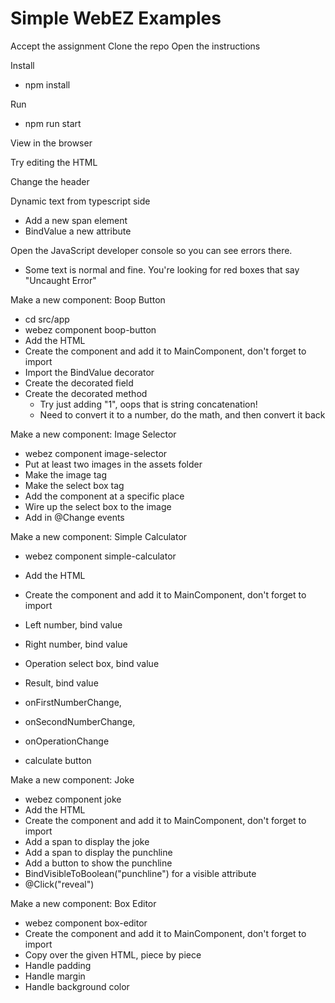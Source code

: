 # Simple WebEZ Examples

Accept the assignment
Clone the repo
Open the instructions

Install
- npm install

Run
- npm run start

View in the browser

Try editing the HTML

Change the header

Dynamic text from typescript side
- Add a new span element
- BindValue a new attribute

Open the JavaScript developer console so you can see errors there.
- Some text is normal and fine. You're looking for red boxes that say "Uncaught Error"

Make a new component: Boop Button
- cd src/app
- webez component boop-button
- Add the HTML
- Create the component and add it to MainComponent, don't forget to import
- Import the BindValue decorator
- Create the decorated field
- Create the decorated method
  - Try just adding "1", oops that is string concatenation!
  - Need to convert it to a number, do the math, and then convert it back
	
	
Make a new component: Image Selector
- webez component image-selector
- Put at least two images in the assets folder
- Make the image tag
- Make the select box tag
- Add the component at a specific place
- Wire up the select box to the image
- Add in @Change events
	
Make a new component: Simple Calculator
- webez component simple-calculator
- Add the HTML
- Create the component and add it to MainComponent, don't forget to import
- Left number, bind value
- Right number, bind value
- Operation select box, bind value
- Result, bind value

- onFirstNumberChange,
- onSecondNumberChange,
- onOperationChange

- calculate button

Make a new component: Joke
- webez component joke
- Add the HTML
- Create the component and add it to MainComponent, don't forget to import
- Add a span to display the joke
- Add a span to display the punchline
- Add a button to show the punchline
- BindVisibleToBoolean("punchline") for a visible attribute
- @Click("reveal")

Make a new component: Box Editor
- webez component box-editor
- Create the component and add it to MainComponent, don't forget to import
- Copy over the given HTML, piece by piece
- Handle padding
- Handle margin
- Handle background color
